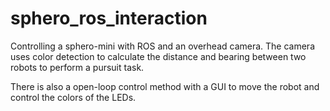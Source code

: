 # sphero_ros_interaction
Controlling a sphero-mini with ROS and an overhead camera. The camera uses color detection to calculate the distance and bearing between two robots to perform a pursuit task. 

There is also a open-loop control method with a GUI to move the robot and control the colors of the LEDs. 
